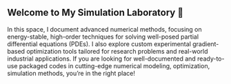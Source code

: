 ## Welcome to My Simulation Laboratory 👋

In this space, I document advanced numerical methods, focusing on energy-stable, high-order techniques for solving well-posed partial differential equations (PDEs). I also explore custom experimental gradient-based optimization tools tailored for research problems and real-world industrial applications. If you are looking for well-documented and ready-to-use packaged codes in cutting-edge numerical modeling, optimization, simulation methods, you’re in the right place!

<!--
**ywhlab/ywhlab** is a ✨ _special_ ✨ repository because its `README.md` (this file) appears on your GitHub profile.

Here are some ideas to get you started:

- 🔭 I’m currently working on ...
- 🌱 I’m currently learning ...
- 👯 I’m looking to collaborate on ...
- 🤔 I’m looking for help with ...
- 💬 Ask me about ...
- 📫 How to reach me: ...
- 😄 Pronouns: ...
- ⚡ Fun fact: ...
-->
